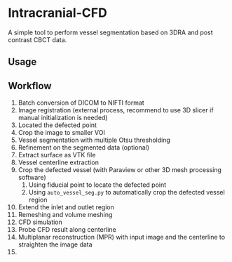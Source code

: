 # Intracranial-CFD

A simple tool to perform vessel segmentation based on 3DRA and post contrast CBCT data.

## Usage

## Workflow
1. Batch conversion of DICOM to NIFTI format
2. Image registration (external process, recommend to use 3D slicer if manual initialization is needed)
3. Located the defected point
4. Crop the image to smaller VOI
5. Vessel segmentation with multiple Otsu thresholding
6. Refinement on the segmented data (optional)
4. Extract surface as VTK file
6. Vessel centerline extraction
5. Crop the defected vessel (with Paraview or other 3D mesh processing software)
	1. Using fiducial point to locate the defected point
	2. Using `auto_vessel_seg.py` to automatically crop the defected vessel region
6. Extend the inlet and outlet region
7. Remeshing and volume meshing
8. CFD simulation
9. Probe CFD result along centerline
7. Multiplanar reconstruction (MPR) with input image and the centerline to straighten the image data
8. 